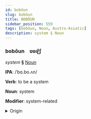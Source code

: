 ```yaml
---
id: bobôun
slug: bobôun
title: BOBÔUN
sidebar_position: 559
tags: [bobôun, Noun, Austro-Asiatic]
description: system § Noun
---
```


### bobôun&emsp;<span kind="abugida">ʋʋıɽ̃ʃ</span>

*system* **§** [Noun](../../tags/Noun)

**IPA**: /ˈbɑ.bo.ʌn/

**Verb**: to be a system

**Noun**: system

**Modifier**: system-related

<details>
    <summary>Origin</summary>
    Khmer ប្រព័ន្ធ prɑpŏən /prɑ.ˈpŏən/<br/>
    <em>Austro-Asiatic Language Family</em>
</details>